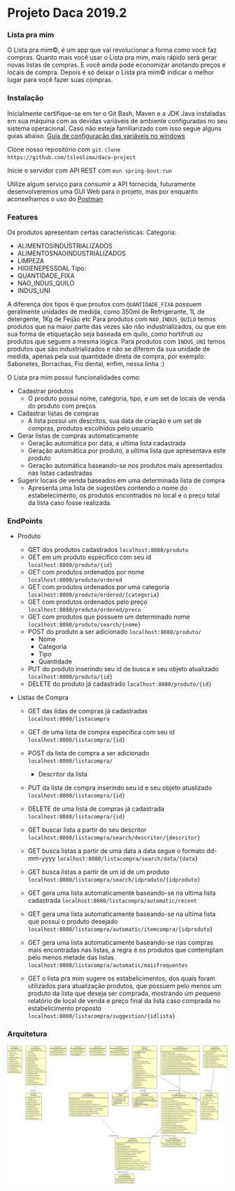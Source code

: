 # Projeto Daca 2019.2
### Lista pra mim 

O Lista pra mim©, é um app que vai revolucionar a forma como você faz compras. Quanto mais você usar o Lista pra mim, mais rápido será gerar novas listas de compras. E você ainda pode economizar anotando preços e locais de compra. Depois é só deixar o Lista pra mim© indicar o melhor lugar para você fazer suas compras.

### Instalação
Inicialmente certifique-se em ter o Git Bash, Maven e a JDK Java instaladas em sua máquina com as devidas variáveis de ambiente configuradas no seu sistema operacional.
Caso não esteja familiarizado com isso segue alguns guias abaixo.
[Guia de configuração das variáveis no windows](https://www.mkyong.com/maven/how-to-install-maven-in-windows/)

Clone nosso repositório com 
`git clone https://github.com/tsleolima/daca-project`

Inicie o servidor com API REST com
`mvn spring-boot:run`

Utilize algum serviço para consumir a API fornecida, futuramente desenvolveremos uma GUI Web para o projeto, mas por enquanto aconselhamos o uso do [Postman](https://www.getpostman.com/)

### Features

Os produtos apresentam certas características:
Categoria:
- ALIMENTOSINDUSTRIALIZADOS
- ALIMENTOSNAOINDUSTRIALIZADOS
- LIMPEZA
- HIGIENEPESSOAL
Tipo:
- QUANTIDADE_FIXA 
- NAO_INDUS_QUILO
- INDUS_UNI

A diferença dos tipos é que proutos com `QUANTIDADE_FIXA` possuem geralmente unidades de medida, como 350ml de Refrigerante, 1L de detergente, 1Kg de Feijão etc
Para produtos com `NAO_INDUS_QUILO` temos produtos que na maior parte das vezes são não industrializados, ou que em sua forma de etiquetação seja baseada em quilo, como hortifruti ou produtos que seguem a mesma lógica.
Para produtos com `INDUS_UNI` temos produtos que são industrializados e não se diferem da sua unidade de medida, apenas pela sua quantidade direta de compra, por exemplo: Sabonetes, Borrachas, Fio dental, enfim, nessa linha :)  

O Lista pra mim possui funcionalidades como:
- Cadastrar produtos 
    - O produto possui nome, categoria, tipo, e um set de locais de venda do produto com preços
- Cadastrar listas de compras
    - A lista possui um descritos, sua data de criação e um set de compras, produtos escolhidos pelo usuario
- Gerar listas de compras automaticamente
    - Geração automática por data, a ultima lista cadastrada
    - Geração automática por produto, a ultima lista que apresentava este produto
    - Geração automática baseando-se nos produtos mais apresentados nas listas cadastradas
- Sugerir locais de venda baseados em uma determinada lista de compra
    - Apresenta uma lista de sugestões contendo o nome do estabelecimento, os produtos encontrados no local e o preço total da lista caso fosse realizada.

### EndPoints 
- Produto
    - GET dos produtos cadastrados `localhost:8080/produto`
    - GET em um produto especifico com seu id `localhost:8080/produto/{id}`
    - GET com produtos ordenados por nome `localhost:8080/produto/ordered`
    - GET com produtos ordenados por uma categoria `localhost:8080/produto/ordered/{categoria}`
    - GET com produtos ordenados pelo preço `localhost:8080/produto/ordered/preco`
    - GET com produtos que possuem um determinado nome `localhost:8080/produto/search/{nome}`
    - POST do produto a ser adicionado `localhost:8080/produto/`
        - Nome
        - Categoria
        - Tipo 
        - Quantidade
    - PUT do produto inserindo seu id de busca e seu objeto atualizado `localhost:8080/produto/{id}`
    - DELETE do produto já cadastrado `localhost:8080/produto/{id}`
    
- Listas de Compra
    - GET das lidas de compras já cadastradas `localhost:8080/listacompra`
    - GET de uma lista de compra especifica com seu id `localhost:8080/listacompra/{id}`
    - POST da lista de compra a ser adicionado `localhost:8080/listacompra/`
        - Descritor da lista
    - PUT da lista de compra inserindo seu id e seu objeto atualizado `localhost:8080/listacompra/{id}`
    - DELETE de uma lista de compras já cadastrada `localhost:8080/listacompra/{id}`
    - GET buscar lista a partir do seu descritor `localhost:8080/listacompra/search/descritor/{descritor}`
    - GET busca listas a partir de uma data a data segue o formato dd-mm-yyyy `localhost:8080/listacompra/search/data/{data}`
    - GET busca listas a partir de um id de um produto `localhost:8080/listacompra/search/idproduto/{idproduto}` 

    - GET gera uma lista automaticamente baseando-se na ultima lista cadastrada `localhost:8080/listacompra/automatic/recent`
    - GET gera uma lista automaticamente baseando-se na ultima lista que possui o produto desejado `localhost:8080/listacompra/automatic/itemcompra/{idproduto}`
    - GET gera uma lista automaticamente baseando-se nas compras mais encontradas nas listas, a regra é os produtos que contemplam pelo menos metade das listas `localhost:8080/listacompra/automatic/maisfrequentes`
    - GET o lista pra mim sugere os estabelicimentos, dos quais foram utilizados para atualização produtos, que possuem pelo menos um produto da lista que deseja ser comprada, mostrando um pequeno relatório de local de venda e preço final da lista caso comprada no estabelicimento proposto `localhost:8080/listacompra/suggestion/{idlista}`
    

### Arquitetura

![](https://raw.githubusercontent.com/tsleolima/daca-project/master/assets/ListaPraMim-Diagram.jpg)